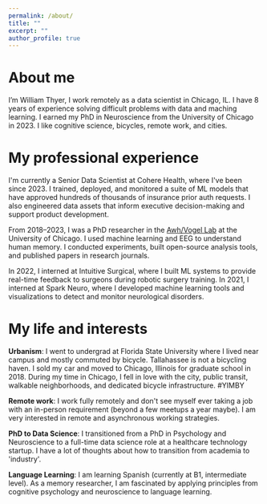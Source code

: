 ```yaml
---
permalink: /about/
title: ""
excerpt: ""
author_profile: true
---
```


About me
======
I’m William Thyer, I work remotely as a data scientist in Chicago, IL. I have 8 years of experience solving difficult problems with data and maching learning. I earned my PhD in Neuroscience from the University of Chicago in 2023. I like cognitive science, bicycles, remote work, and cities.

My professional experience
======
I'm currently a Senior Data Scientist at Cohere Health, where I've been since 2023. I trained, deployed, and monitored a suite of ML models that have approved hundreds of thousands of insurance prior auth requests. I also engineered data assets that inform executive decision-making and support product development.

From 2018–2023, I was a PhD researcher in the [Awh/Vogel Lab](https://awhvogellab.com/) at the University of Chicago. I used machine learning and EEG to understand human memory. I conducted experiments, built open-source analysis tools, and published papers in research journals.

In 2022, I interned at Intuitive Surgical, where I built ML systems to provide real-time feedback to surgeons during robotic surgery training. In 2021, I interned at Spark Neuro, where I developed machine learning tools and visualizations to detect and monitor neurological disorders. 

My life and interests
=====
__Urbanism__: I went to undergrad at Florida State University where I lived near campus and mostly commuted by bicycle. Tallahassee is not a bicycling haven. I sold my car and moved to Chicago, Illinois for graduate school in 2018. During my time in Chicago, I fell in love with the city, public transit, walkable neighborhoods, and dedicated bicycle infrastructure. #YIMBY

__Remote work__: I work fully remotely and don't see myself ever taking a job with an in-person requirement (beyond a few meetups a year maybe). I am very interested in remote and asynchronous working strategies.

__PhD to Data Science__: I transitioned from a PhD in Psychology and Neuroscience to a full-time data science role at a healthcare technology startup. I have a lot of thoughts about how to transition from academia to 'industry'.

__Language Learning__: I am learning Spanish (currently at B1, intermediate level). As a memory researcher, I am fascinated by applying principles from cognitive psychology and neuroscience to language learning.